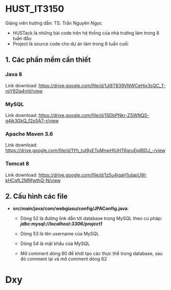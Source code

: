 # HUST_IT3150
Giảng viên hướng dẫn: TS. Trần Nguyên Ngọc
- HUSTack là những bài code trên hệ thống của nhà trường làm trong 8 tuần đầu
- Project là source code cho dự án làm trong 8 tuần cuối

## 1. Các phần mềm cần thiết
### Java 8
Link download: https://drive.google.com/file/d/1Jj8TB39VNWCeHjx3sQC_T-rqY92la4mV/view

### MySQL 
Link download: https://drive.google.com/file/d/1SDbPNkr-ZSWNQS-g4jk3GkQ_f2o5A7-r/view

### Apache Maven 3.6
Link download: https://drive.google.com/file/d/1Yh_tut8yETuMnwHIUHT6gruEpjBIDJ_-/view

### Tomcat 8
Link download: https://drive.google.com/file/d/1z5u4igaH1uIapUW-kHCqfL2MRfwthQ-N/view

## 2. Cấu hình các file
- **src/main/java/com/webgiasu/config/JPAConfig.java**:

    + Dòng 52 là đường link dẫn tới database trong MySQL theo cú pháp: ***jdbc:mysql://localhost:3306/project1***

    + Dòng 53 là tên username của MySQL

    + Dòng 54 là mật khẩu của MySQL

    + Mở comment dòng 60 để khởi tạo các thực thể trong database, sau đó comment lại và mở comment dòng 62

# Dxy
